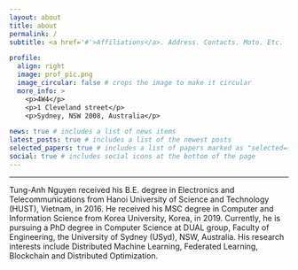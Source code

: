 ```yaml
---
layout: about
title: about
permalink: /
subtitle: <a href='#'>Affiliations</a>. Address. Contacts. Moto. Etc.

profile:
  align: right
  image: prof_pic.png
  image_circular: false # crops the image to make it circular
  more_info: >
    <p>4W4</p>
    <p>1 Cleveland street</p>
    <p>Sydney, NSW 2008, Australia</p>

news: true # includes a list of news items
latest_posts: true # includes a list of the newest posts
selected_papers: true # includes a list of papers marked as "selected={true}"
social: true # includes social icons at the bottom of the page
---
```

--- 
Tung-Anh Nguyen received his B.E. degree in Electronics and Telecommunications from Hanoi University of Science and Technology (HUST), Vietnam, in 2016. He received his MSC degree in Computer and Information Science from Korea University, Korea, in 2019. Currently, he is pursuing a PhD degree in Computer Science at DUAL group, Faculty of Engineering, the University of Sydney (USyd), NSW, Australia. His research interests include Distributed Machine Learning, Federated Learning, Blockchain and Distributed Optimization.
